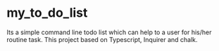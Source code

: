 # my_to_do_list
Its a simple command line todo list which can help to a user for his/her routine task. This project based on Typescript, Inquirer and chalk.
